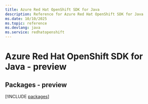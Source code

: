 ```yaml
---
title: Azure Red Hat OpenShift SDK for Java
description: Reference for Azure Red Hat OpenShift SDK for Java
ms.date: 10/10/2025
ms.topic: reference
ms.devlang: java
ms.service: redhatopenshift
---
```

# Azure Red Hat OpenShift SDK for Java - preview
## Packages - preview
[!INCLUDE [packages](red-hat-openshift-index.md)]